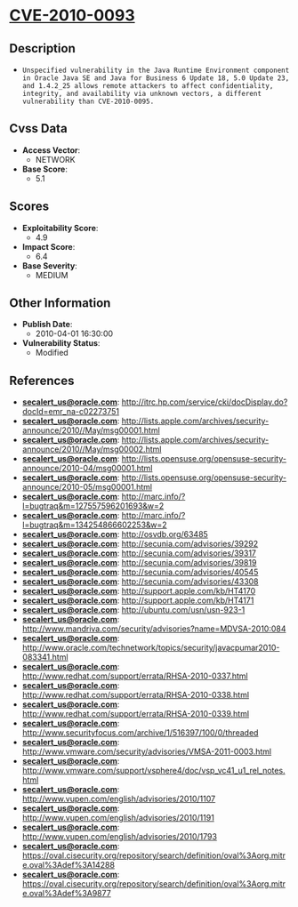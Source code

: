 
# [CVE-2010-0093](https://cve.mitre.org/cgi-bin/cvename.cgi?name=CVE-2010-0093)

## Description

- `Unspecified vulnerability in the Java Runtime Environment component in Oracle Java SE and Java for Business 6 Update 18, 5.0 Update 23, and 1.4.2_25 allows remote attackers to affect confidentiality, integrity, and availability via unknown vectors, a different vulnerability than CVE-2010-0095.`

## Cvss Data

- **Access Vector**:
  - NETWORK
- **Base Score**:
  - 5.1

## Scores

- **Exploitability Score**:
  - 4.9
- **Impact Score**:
  - 6.4
- **Base Severity**:
  - MEDIUM

## Other Information

- **Publish Date**:
  - 2010-04-01 16:30:00
- **Vulnerability Status**:
  - Modified

## References

- **secalert_us@oracle.com**: http://itrc.hp.com/service/cki/docDisplay.do?docId=emr_na-c02273751
- **secalert_us@oracle.com**: http://lists.apple.com/archives/security-announce/2010//May/msg00001.html
- **secalert_us@oracle.com**: http://lists.apple.com/archives/security-announce/2010//May/msg00002.html
- **secalert_us@oracle.com**: http://lists.opensuse.org/opensuse-security-announce/2010-04/msg00001.html
- **secalert_us@oracle.com**: http://lists.opensuse.org/opensuse-security-announce/2010-05/msg00001.html
- **secalert_us@oracle.com**: http://marc.info/?l=bugtraq&m=127557596201693&w=2
- **secalert_us@oracle.com**: http://marc.info/?l=bugtraq&m=134254866602253&w=2
- **secalert_us@oracle.com**: http://osvdb.org/63485
- **secalert_us@oracle.com**: http://secunia.com/advisories/39292
- **secalert_us@oracle.com**: http://secunia.com/advisories/39317
- **secalert_us@oracle.com**: http://secunia.com/advisories/39819
- **secalert_us@oracle.com**: http://secunia.com/advisories/40545
- **secalert_us@oracle.com**: http://secunia.com/advisories/43308
- **secalert_us@oracle.com**: http://support.apple.com/kb/HT4170
- **secalert_us@oracle.com**: http://support.apple.com/kb/HT4171
- **secalert_us@oracle.com**: http://ubuntu.com/usn/usn-923-1
- **secalert_us@oracle.com**: http://www.mandriva.com/security/advisories?name=MDVSA-2010:084
- **secalert_us@oracle.com**: http://www.oracle.com/technetwork/topics/security/javacpumar2010-083341.html
- **secalert_us@oracle.com**: http://www.redhat.com/support/errata/RHSA-2010-0337.html
- **secalert_us@oracle.com**: http://www.redhat.com/support/errata/RHSA-2010-0338.html
- **secalert_us@oracle.com**: http://www.redhat.com/support/errata/RHSA-2010-0339.html
- **secalert_us@oracle.com**: http://www.securityfocus.com/archive/1/516397/100/0/threaded
- **secalert_us@oracle.com**: http://www.vmware.com/security/advisories/VMSA-2011-0003.html
- **secalert_us@oracle.com**: http://www.vmware.com/support/vsphere4/doc/vsp_vc41_u1_rel_notes.html
- **secalert_us@oracle.com**: http://www.vupen.com/english/advisories/2010/1107
- **secalert_us@oracle.com**: http://www.vupen.com/english/advisories/2010/1191
- **secalert_us@oracle.com**: http://www.vupen.com/english/advisories/2010/1793
- **secalert_us@oracle.com**: https://oval.cisecurity.org/repository/search/definition/oval%3Aorg.mitre.oval%3Adef%3A14288
- **secalert_us@oracle.com**: https://oval.cisecurity.org/repository/search/definition/oval%3Aorg.mitre.oval%3Adef%3A9877
